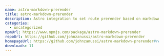 ```yaml
---
name: astro-markdown-prerender
title: astro-markdown-prerender
description: Astro integration to set route prerender based on markdown frontmatter
categories:
  - uncategorized
npmUrl: https://www.npmjs.com/package/astro-markdown-prerender
repoUrl: https://github.com/johnzanussi/astro-markdown-prerender
homepageUrl: https://github.com/johnzanussi/astro-markdown-prerender#readme
downloads: 11
---
```

